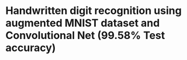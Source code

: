 # Handwritten digit recognition using augmented MNIST dataset and Convolutional Net (99.58% Test accuracy)
